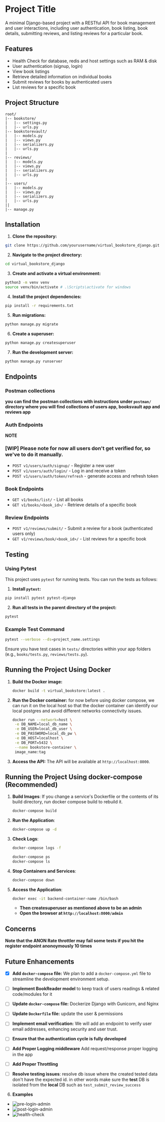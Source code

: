 # Project Title

A minimal Django-based project with a RESTful API for book management and user interactions, including user authentication, book listing, book details, submitting reviews, and listing reviews for a particular book.

## Features
- Health Check for database, redis and host settings such as RAM & disk
- User authentication (signup, login)
- View book listings
- Retrieve detailed information on individual books
- Submit reviews for books by authenticated users
- List reviews for a specific book

## Project Structure
```
root/
|-- bookstore/
|   |-- settings.py
|   |-- urls.py
|-- bookstorevault/
|   |-- models.py
|   |-- views.py
|   |-- serializers.py
|   |-- urls.py
|
|-- reviews/
|   |-- models.py
|   |-- views.py
|   |-- serializers.py
|   |-- urls.py
|
|-- users/
|   |-- models.py
|   |-- views.py
|   |-- serializers.py
|   |-- urls.py
||
|-- manage.py
```

## Installation
1. **Clone the repository:**
```bash
git clone https://github.com/yourusername/virtual_bookstore_django.git
```

2. **Navigate to the project directory:**
```bash
cd virtual_bookstore_django
```

3. **Create and activate a virtual environment:**
```bash
python3 -m venv venv
source venv/bin/activate # .\Scripts\activate for windows
```

4. **Install the project dependencies:**
```bash
pip install -r requirements.txt
```

5. **Run migrations:**
```bash
python manage.py migrate
```

6. **Create a superuser:**
```bash
python manage.py createsuperuser
```

7. **Run the development server:**
```bash
python manage.py runserver
```

## Endpoints
### Postman collections
**you can find the postman collections with instructions under `postman/` directory where you will find collections of users app, booksvault app and reviews app**

### Auth Endpoints
**NOTE** 
### [WIP] Please note for now all users don't get verified for, so we've to do it manually.
- `POST v1/users/auth/signup/` - Register a new user
- `POST v1/users/auth/login/` - Log in and receive a token
- `POST v1/users/auth/token/refresh` - generate access and refresh token

### Book Endpoints
- `GET v1/books/list/` - List all books
- `GET v1/books/<book_id>/` - Retrieve details of a specific book

### Review Endpoints
- `POST v1/reviews/submit/` - Submit a review for a book (authenticated users only)
- `GET v1/reviews/book/<book_id>/` - List reviews for a specific book


## Testing
### Using Pytest
This project uses `pytest` for running tests. You can run the tests as follows:

1. **Install `pytest`:**
```bash
pip install pytest pytest-django
```

2. **Run all tests in the parent directory of the project:**
```bash
pytest
```

### Example Test Command
```bash
pytest --verbose --ds=project_name.settings
```

Ensure you have test cases in `tests/` directories within your app folders (e.g., `books/tests.py`, `reviews/tests.py`).



## Running the Project Using Docker

1. **Build the Docker image:**
   ```bash
   docker build -t virtual_bookstore:latest .
   ```

2. **Run the Docker container:**
  for now before using docker compose, we can run it on the local host so that the docker container can identify our local postgres and avoid different networks connectivity issues.
   ```bash
   docker run --network=host \
    -e DB_NAME=local_db_name \
    -e DB_USER=local_db_user \
    -e DB_PASSWORD=local_db_pw \
    -e DB_HOST=localhost \
    -e DB_PORT=5432 \
    --name bookstore-container \
    image_name:tag

   ```

3. **Access the API:**
   The API will be available at `http://localhost:8000`.


## Running the Project Using docker-compose (Recommended)

1. **Build Images**: If you change a service's Dockerfile or the contents of its build directory, run docker compose build to rebuild it.
   ```bash
   docker-compose build
   ```
2. **Run the Application**:
   ```bash
   docker-compose up -d
   ```
3. **Check Logs**:
   ```bash
   docker-compose logs -f
   ```
   ```bash
   docker-compose ps
   docker-compose ls
   ```

4. **Stop Containers and Services**:
   ```bash
   docker-compose down
   ```

5. **Access the Application**:
   ```bash
   docker exec -it backend-container-name /bin/bash
   ```
   - **Then createsuperuser as mentioned above to be an admin**
   - **Open the browser at `http://localhost:8000/admin`**


## Concerns
**Note that the ANON Rate throttler may fail some tests if you hit the register endpoint anonoymously 10 times**

## Future Enhancements

- [x] **Add `docker-compose` file:** We plan to add a `docker-compose.yml` file to streamline the development environment setup.
- [ ] **Implement BookReader model** to keep track of users readings & related code/modules for it
- [ ] **Update `docker-compose` file:** Dockerize Django with Gunicorn, and Nginx
- [ ] **Update `Dockerfile` file:** update the user & permissions
- [ ] **Implement email verification:** We will add an endpoint to verify user email addresses, enhancing security and user trust.
- [ ] **Ensure that the authentication cycle is fully developed**
- [ ] **Add Proper Logging middleware** Add request/response proper logging in the app
- [ ] **Add Proper Throttling**
- [ ] **Resolve testing issues**: resolve db issue where the created tested data don't have the expected id. in other words make sure the **test** DB is isolated from the **local** DB such as `test_submit_review_success`


6. **Examples**
   
- ![pre-login-admin](<examples/Screenshot from 2024-11-23 14-56-01.png>)
- ![post-login-admin](<examples/Screenshot from 2024-11-23 14-56-50.png>)
- ![health-check](<examples/Screenshot from 2024-11-23 14-59-48.png>)

